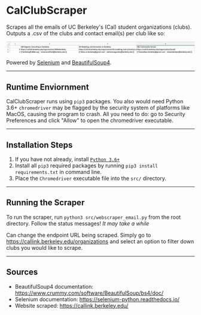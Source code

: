 # CalClubScraper
Scrapes all the emails of UC Berkeley's (Cal) student organizations (clubs). Outputs a .csv of the clubs and contact email(s) per club like so:

![](screenshots/demo.png)

Powered by [Selenium](https://www.selenium.dev/documentation/) and [BeautifulSoup4](https://www.crummy.com/software/BeautifulSoup/bs4).

---
## Runtime Enviornment
CalClubScraper runs using `pip3` packages. You also would need Python 3.6+ `chromedriver` may be flagged by the security system of platforms like MacOS, causing the program to crash. All you need to do: go to Security Preferences and click "Allow" to open the chromedriver executable.

---
## Installation Steps 
1. If you have not already, install [`Python 3.6+`](https://www.python.org/downloads/)
2. Install all `pip3` required packages by running `pip3 install requirements.txt` in command line.
3. Place the `Chromedriver` executable file into the `src/` directory.

---
## Running the Scraper
To run the scraper, run `python3 src/webscraper_email.py` from the root directory. Follow the status messages! *It may take a while*

Can change the endpoint URL being scraped. Simply go to https://callink.berkeley.edu/organizations and select an option to filter down clubs you would like to scrape.

---
## Sources
* BeautifulSoup4 documentation: https://www.crummy.com/software/BeautifulSoup/bs4/doc/ 
* Selenium documentation: https://selenium-python.readthedocs.io/ 
* Website scraped: https://callink.berkeley.edu/ 
